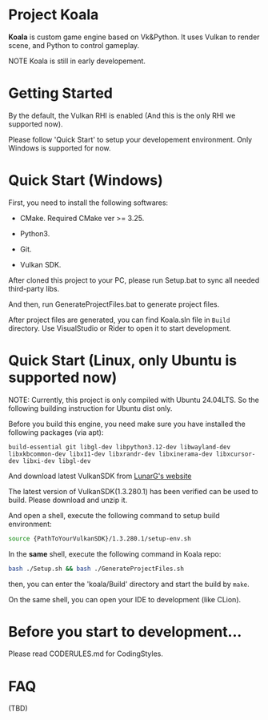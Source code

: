 # Project Koala

**Koala** is custom game engine based on Vk&Python. It uses Vulkan to render scene, and Python to control gameplay.

NOTE Koala is still in early developement.

# Getting Started

By the default, the Vulkan RHI is enabled (And this is the only RHI we supported now). 

Please follow 'Quick Start' to setup your developement environment. Only Windows is supported for now. 

# Quick Start (Windows)

First, you need to install the following softwares:

- CMake. Required CMake ver >= 3.25.

- Python3.

- Git.

- Vulkan SDK.

After cloned this project to your PC, please run Setup.bat to sync all needed third-party libs.

And then, run GenerateProjectFiles.bat to generate project files.

After project files are generated, you can find Koala.sln file in `Build` directory. Use VisualStudio or Rider to open it to start development.

# Quick Start (Linux, only Ubuntu is supported now)

NOTE: Currently, this project is only compiled with Ubuntu 24.04LTS. So the following building instruction for Ubuntu dist only.

Before you build this engine, you need make sure you have installed the following packages (via apt):

```
build-essential git libgl-dev libpython3.12-dev libwayland-dev libxkbcommon-dev libx11-dev libxrandr-dev libxinerama-dev libxcursor-dev libxi-dev libgl-dev
```

And download latest VulkanSDK from [LunarG's website](https://vulkan.lunarg.com/sdk/home#linux)

The latest version of VulkanSDK(1.3.280.1) has been verified can be used to build. Please download and unzip it.

And open a shell, execute the following command to setup build environment:

```bash
source {PathToYourVulkanSDK}/1.3.280.1/setup-env.sh
```

In the **same** shell, execute the following command in Koala repo:

```bash
bash ./Setup.sh && bash ./GenerateProjectFiles.sh
```

then, you can enter the 'koala/Build' directory and start the build by `make`.

On the same shell, you can open your IDE to development (like CLion).
# Before you start to development...

Please read CODERULES.md for CodingStyles.

# FAQ

(TBD)